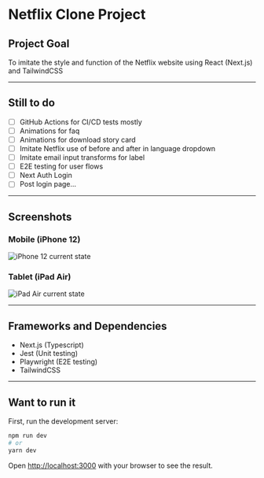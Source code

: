 # Netflix Clone Project

## Project Goal

To imitate the style and function of the Netflix website using React \(Next.js\) and TailwindCSS

---

## Still to do

- [ ] GitHub Actions for CI/CD tests mostly
- [ ] Animations for faq
- [ ] Animations for download story card
- [ ] Imitate Netflix use of before and after in language dropdown
- [ ] Imitate email input transforms for label
- [ ] E2E testing for user flows
- [ ] Next Auth Login
- [ ] Post login page...

---
## Screenshots

### Mobile \(iPhone 12\)
![iPhone 12 current state](./screenshots/localhost_3000__iPhone12Pro.png)

### Tablet \(iPad Air\)
![iPad Air current state](./screenshots/localhost_3000__iPadAir.png)

---

## Frameworks and Dependencies

* Next.js \(Typescript\)
* Jest \(Unit testing\)
* Playwright \(E2E testing\)
* TailwindCSS
---

## Want to run it

First, run the development server:

```bash
npm run dev
# or
yarn dev
```

Open [http://localhost:3000](http://localhost:3000) with your browser to see the result.

